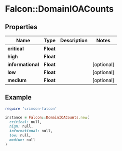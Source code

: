 # Falcon::DomainIOACounts

## Properties

| Name | Type | Description | Notes |
| ---- | ---- | ----------- | ----- |
| **critical** | **Float** |  |  |
| **high** | **Float** |  |  |
| **informational** | **Float** |  | [optional] |
| **low** | **Float** |  | [optional] |
| **medium** | **Float** |  | [optional] |

## Example

```ruby
require 'crimson-falcon'

instance = Falcon::DomainIOACounts.new(
  critical: null,
  high: null,
  informational: null,
  low: null,
  medium: null
)
```

